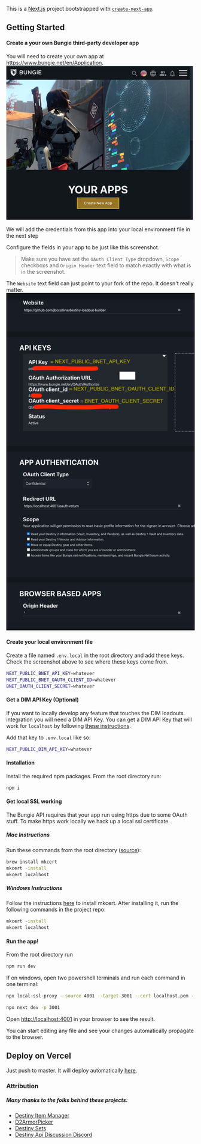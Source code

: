 This is a [Next.js](https://nextjs.org/) project bootstrapped with [`create-next-app`](https://github.com/vercel/next.js/tree/canary/packages/create-next-app).

## Getting Started

#### Create a your own Bungie third-party developer app
You will need to create your own app at https://www.bungie.net/en/Application.
![Create Bungie App Screenshot](readme-images/create-new-app.png)

We will add the credentials from this app into your local environment file in the next step

Configure the fields in your app to be just like this screenshot.
> Make sure you have set the `OAuth Client Type` dropdown, `Scope` checkboxs and `Origin Header` text field to match exactly with what is in the screenshot.

The `Website` text field can just point to your fork of the repo. It doesn't really matter.
![Bungie App Setup Screenshot](readme-images/redacted-bungie-app-setup.png)

#### Create your local environment file
Create a file named `.env.local` in the root directory and add these keys. Check the screenshot above to see where these keys come from.
```bash
NEXT_PUBLIC_BNET_API_KEY=whatever
NEXT_PUBLIC_BNET_OAUTH_CLIENT_ID=whatever
BNET_OAUTH_CLIENT_SECRET=whatever
```

#### Get a DIM API Key (Optional)
If you want to locally develop any feature that touches the DIM loadouts integration you will need a DIM API Key. You can get a DIM API Key that will work for `localhost` by following [these instructions](https://github.com/DestinyItemManager/dim-api#get-an-api-key).

Add that key to `.env.local` like so:
```bash
NEXT_PUBLIC_DIM_API_KEY=whatever
```

#### Installation
Install the required npm packages. From the root directory run:

```bash
npm i
```

#### Get local SSL working

The Bungie API requires that your app run using https due to some OAuth stuff. To make https work locally we hack up a local ssl certificate.

##### Mac Instructions
Run these commands from the root directory ([source](https://github.com/vercel/next.js/discussions/10935#discussioncomment-2855809)):

```bash     
brew install mkcert
mkcert -install
mkcert localhost
```
##### Windows Instructions
Follow the instructions [here](https://github.com/FiloSottile/mkcert#windows) to install mkcert. After installing it, run the following commands in the project repo:

```bash     
mkcert -install
mkcert localhost
```

#### Run the app!
From the root directory run

```bash
npm run dev
```

If on windows, open two powershell terminals and run each command in one terminal:
```bash
npx local-ssl-proxy --source 4001 --target 3001 --cert localhost.pem --key localhost-key.pem
```

```bash
npx next dev -p 3001
```

Open [http://localhost:4001](http://localhost:4001) in your browser to see the result.

You can start editing any file and see your changes automatically propagate to the browser.

## Deploy on Vercel

Just push to master. It will deploy automatically [here](https://vercel.com/jbccollins/destiny-loadout-builder).

### Attribution
##### Many thanks to the folks behind these projects:
- [Destiny Item Manager](https://destinyitemmanager.com/)
- [D2ArmorPicker](https://d2armorpicker.com/#/)
- [Destiny Sets](https://data.destinysets.com/)
- [Destiny Api Discussion Discord](https://discord.com/channels/296008008956248066)